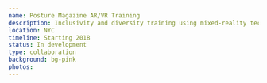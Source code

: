 ```yaml
---
name: Posture Magazine AR/VR Training
description: Inclusivity and diversity training using mixed-reality technologies.
location: NYC
timeline: Starting 2018
status: In development
type: collaboration
background: bg-pink
photos: 
---
```

